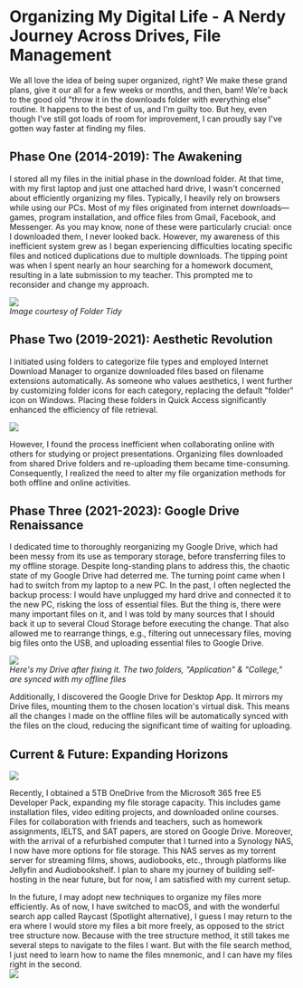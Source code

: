 # Organizing My Digital Life - A Nerdy Journey Across Drives, File Management


We all love the idea of being super organized, right? We make these grand plans, give it our all for a few weeks or months, and then, bam! We're back to the good old "throw it in the downloads folder with everything else" routine. It happens to the best of us, and I'm guilty too. But hey, even though I've still got loads of room for improvement, I can proudly say I've gotten way faster at finding my files.

## Phase One (2014-2019): The Awakening

I stored all my files in the initial phase in the download folder. At that time, with my first laptop and just one attached hard drive, I wasn't concerned about efficiently organizing my files. Typically, I heavily rely on browsers while using our PCs. Most of my files originated from internet downloads—games, program installation, and office files from Gmail, Facebook, and Messenger. As you may know, none of these were particularly crucial: once I downloaded them, I never looked back. However, my awareness of this inefficient system grew as I began experiencing difficulties locating specific files and noticed duplications due to multiple downloads. The tipping point was when I spent nearly an hour searching for a homework document, resulting in a late submission to my teacher. This prompted me to reconsider and change my approach.

![](https://i.imgur.com/XaQX0il.png)  
_Image courtesy of Folder Tidy_

## Phase Two (2019-2021): Aesthetic Revolution

I initiated using folders to categorize file types and employed Internet Download Manager to organize downloaded files based on filename extensions automatically. As someone who values aesthetics, I went further by customizing folder icons for each category, replacing the default "folder" icon on Windows. Placing these folders in Quick Access significantly enhanced the efficiency of file retrieval.

![](https://i.imgur.com/3YScNwK.png)

However, I found the process inefficient when collaborating online with others for studying or project presentations. Organizing files downloaded from shared Drive folders and re-uploading them became time-consuming. Consequently, I realized the need to alter my file organization methods for both offline and online activities.

## Phase Three (2021-2023): Google Drive Renaissance

I dedicated time to thoroughly reorganizing my Google Drive, which had been messy from its use as temporary storage, before transferring files to my offline storage. Despite long-standing plans to address this, the chaotic state of my Google Drive had deterred me. The turning point came when I had to switch from my laptop to a new PC. In the past, I often neglected the backup process: I would have unplugged my hard drive and connected it to the new PC, risking the loss of essential files. But the thing is, there were many important files on it, and I was told by many sources that I should back it up to several Cloud Storage before executing the change. That also allowed me to rearrange things, e.g., filtering out unnecessary files, moving big files onto the USB, and uploading essential files to Google Drive.

![](https://i.imgur.com/snkKX7A.png)  
_Here's my Drive after fixing it. The two folders, "Application" & "College," are synced with my offline files_

Additionally, I discovered the Google Drive for Desktop App. It mirrors my Drive files, mounting them to the chosen location's virtual disk. This means all the changes I made on the offline files will be automatically synced with the files on the cloud, reducing the significant time of waiting for uploading.

## Current & Future: Expanding Horizons

![](https://i.imgur.com/akPrPPw.png)

Recently, I obtained a 5TB OneDrive from the Microsoft 365 free E5 Developer Pack, expanding my file storage capacity. This includes game installation files, video editing projects, and downloaded online courses. Files for collaboration with friends and teachers, such as homework assignments, IELTS, and SAT papers, are stored on Google Drive. Moreover, with the arrival of a refurbished computer that I turned into a Synology NAS, I now have more options for file storage. This NAS serves as my torrent server for streaming films, shows, audiobooks, etc., through platforms like Jellyfin and Audiobookshelf. I plan to share my journey of building self-hosting in the near future, but for now, I am satisfied with my current setup.

In the future, I may adopt new techniques to organize my files more efficiently. As of now, I have switched to macOS, and with the wonderful search app called Raycast (Spotlight alternative), I guess I may return to the era where I would store my files a bit more freely, as opposed to the strict tree structure now. Because with the tree structure method, it still takes me several steps to navigate to the files I want. But with the file search method, I just need to learn how to name the files mnemonic, and I can have my files right in the second.  
![](https://i.imgur.com/IkP40NJ.png)
